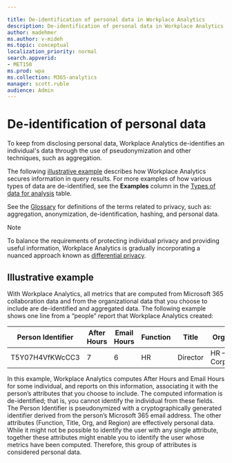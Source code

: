 ```yaml
---

title: De-identification of personal data in Workplace Analytics 
description: De-identification of personal data in Workplace Analytics
author: madehmer
ms.author: v-mideh
ms.topic: conceptual
localization_priority: normal 
search.appverid:
- MET150
ms.prod: wpa
ms.collection: M365-analytics
manager: scott.ruble
audience: Admin
---
```


# De-identification of personal data

To keep from disclosing personal data, Workplace Analytics de-identifies an individual's data through the use of pseudonymization and other techniques, such as aggregation.

The following [illustrative example](#illustrative-example) describes how Workplace Analytics secures information in query results. For more examples of how various types of data are de-identified, see the **Examples** column in the [Types of data for analysis](data-protection-considerations.md#types-of-data-for-analysis-in-workplace-analytics) table.

See the [Glossary](../use/glossary.md) for definitions of the terms related to privacy, such as: aggregation, anonymization, de-identification, hashing, and personal data.

> [!Note]
> To balance the requirements of protecting individual privacy and providing useful information, Workplace Analytics is gradually incorporating a nuanced approach known as [differential privacy](differential-privacy.md).

## Illustrative example

With Workplace Analytics, all metrics that are computed from Microsoft 365 collaboration data and from the organizational data that you choose to include are de-identified and aggregated data. The following example shows one line from a “people” report that Workplace Analytics created:

| Person Identifier | After Hours | Email Hours | Function | Title | Org | Region |
| ----- | ----- | ----- | ----- | ----- | ----- | ----- |
| T5Y07H4VfKWcCC3 | 7 | 6 | HR | Director | HR – Corp | Central |

In this example, Workplace Analytics computes After Hours and Email Hours for some individual, and reports on this information, associating it with the person’s attributes that you choose to include. The computed information is de-identified; that is, you cannot identify the individual from these fields. The Person Identifier is pseudonymized with a cryptographically generated identifier derived from the person’s Microsoft 365 email address. The other attributes (Function, Title, Org, and Region) are effectively personal data. While it might not be possible to identify the user with any single attribute, together these attributes might enable you to identify the user whose metrics have been computed. Therefore, this group of attributes is considered personal data.
